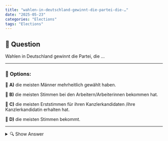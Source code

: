 ```yaml
---
title: "wahlen-in-deutschland-gewinnt-die-partei-die-…"
date: "2025-05-23"
categories: "Elections"
tags: "Elections"
---
```


## 📌 **Question**

Wahlen in Deutschland gewinnt die Partei, die …



---

### 📝 **Options:**

🔘 **A)** die meisten Männer mehrheitlich gewählt haben.

🔘 **B)** die meisten Stimmen bei den Arbeitern/Arbeiterinnen bekommen hat.

🔘 **C)** die meisten Erststimmen für ihren Kanzlerkandidaten /ihre Kanzlerkandidatin erhalten hat.

🔘 **D)** die meisten Stimmen bekommt.

---

<details>
  <summary>🔍 Show Answer</summary>

  <p>
💡  <b>Correct Answer:</b>  d
  </p>
  <p>
    📖<b>Explanation:</b>
    In Deutschland werden Parlamentarische Wahlen typischerweise im Rahmen eines Mehrparteien-Systems durchgeführt, bei dem Parteien um Sitze im Bundestag konkurrieren. Die entscheidende Rolle spielt dabei die Anzahl der insgesamt gewonnenen Stimmen. Wähler haben zwei Stimmen: die Erststimme für einen Direktkandidaten im Wahlkreis und die Zweitstimme für eine Partei. Die Partei mit den meisten Stimmen kann die Regierung bilden. Die Frage fokussiert auf die Bedingungen, unter denen eine Partei als Sieger aus den Wahlen hervorgeht und ist für das Verständnis des Wahlsystems relevant.
  </p>
</details>
